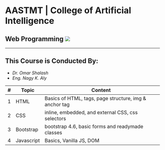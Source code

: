 # AASTMT | College of Artificial Intelligence
## Web Programming ![](https://img.shields.io/badge/Semester-Spring--2024-ff69b4)
---
## This Course is Conducted By:
- _Dr. Omar Shalash_
- _Eng. Nagy K. Aly_

| # | Topic | Content |
| ------ | ------ | ------ |
| 1 | HTML | Basics of HTML, tags, page structure, img & anchor tag  |
| 2 | CSS | inline, embedded, and external CSS, css selectors  |
| 3 | Bootstrap | bootstrap 4.6, basic forms and readymade classes  |
| 4 | Javascript | Basics, Vanilla JS, DOM  |
